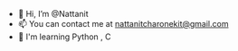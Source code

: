 - 👋 Hi, I’m @Nattanit
- 📫 You can contact me at nattanitcharonekit@gmail.com
- 🧠 I'm learning Python ,  C


<!---
NattanitChar/NattanitChar is a ✨ special ✨ repository because its `README.md` (this file) appears on your GitHub profile.
You can click the Preview link to take a look at your changes.
--->
